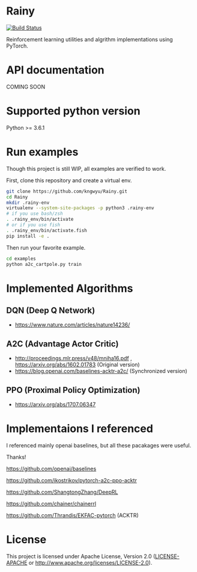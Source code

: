# Rainy
[![Build Status](https://travis-ci.org/kngwyu/Rainy.svg?branch=master)](https://travis-ci.org/kngwyu/Rainy)

Reinforcement learning utilities and algrithm implementations using PyTorch.

# API documentation
COMING SOON

# Supported python version
Python >= 3.6.1

# Run examples
Though this project is still WIP, all examples are verified to work.

First, clone this repository and create a virtual env.
```bash
git clone https://github.com/kngwyu/Rainy.git
cd Rainy
mkdir .rainy-env
virtualenv --system-site-packages -p python3 .rainy-env
# if you use bash/zsh
. .rainy_env/bin/activate
# or if you use fish
. .rainy_env/bin/activate.fish
pip install -e .
```

Then run your favorite example.
```bash
cd examples
python a2c_cartpole.py train
```

# Implemented Algorithms

## DQN (Deep Q Network)
- https://www.nature.com/articles/nature14236/

## A2C (Advantage Actor Critic)
- http://proceedings.mlr.press/v48/mniha16.pdf , https://arxiv.org/abs/1602.01783 (Original version)
- https://blog.openai.com/baselines-acktr-a2c/ (Synchronized version)

## PPO (Proximal Policy Optimization)
- https://arxiv.org/abs/1707.06347

# Implementaions I referenced
I referenced mainly openai baselines, but all these pacakages were useful.

Thanks!

https://github.com/openai/baselines

https://github.com/ikostrikov/pytorch-a2c-ppo-acktr

https://github.com/ShangtongZhang/DeepRL

https://github.com/chainer/chainerrl

https://github.com/Thrandis/EKFAC-pytorch (ACKTR)

# License
This project is licensed under Apache License, Version 2.0
([LICENSE-APACHE](LICENSE) or http://www.apache.org/licenses/LICENSE-2.0).


